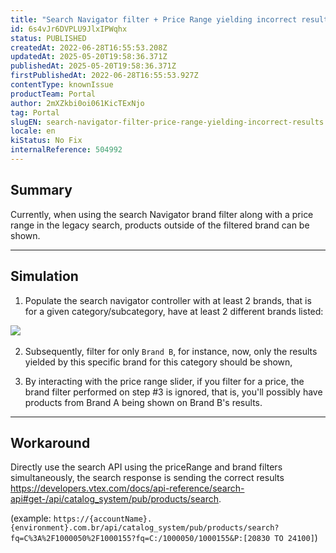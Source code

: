 ```yaml
---
title: "Search Navigator filter + Price Range yielding incorrect results"
id: 6s4vJr6DVPLU9JlxIPWqhx
status: PUBLISHED
createdAt: 2022-06-28T16:55:53.208Z
updatedAt: 2025-05-20T19:58:36.371Z
publishedAt: 2025-05-20T19:58:36.371Z
firstPublishedAt: 2022-06-28T16:55:53.927Z
contentType: knownIssue
productTeam: Portal
author: 2mXZkbi0oi061KicTExNjo
tag: Portal
slugEN: search-navigator-filter-price-range-yielding-incorrect-results
locale: en
kiStatus: No Fix
internalReference: 504992
---
```


## Summary


Currently, when using the search Navigator brand filter along with a price range in the legacy search, products outside of the filtered brand can be shown.

* * *


## Simulation


1) Populate the search navigator controller with at least 2 brands, that is for a given category/subcategory, have at least 2 different brands listed:

 ![](https://vtexhelp.zendesk.com/attachments/token/2lJXG553wVxO5DU4GKifG7IlI/?name=inline-447748464.png)​

2) Subsequently, filter for only `Brand B`, for instance, now, only the results yielded by this specific brand for this category should be shown,

3) By interacting with the price range slider, if you filter for a price, the brand filter performed on step #3 is ignored, that is, you'll possibly have products from Brand A being shown on Brand B's results.



* * *




## Workaround


Directly use the search API using the priceRange and brand filters simultaneously, the search response is sending the correct results
https://developers.vtex.com/docs/api-reference/search-api#get-/api/catalog_system/pub/products/search.

(example: `https://{accountName}.{environment}.com.br/api/catalog_system/pub/products/search?fq=C%3A%2F1000050%2F1000155?fq=C:/1000050/1000155&P:[20830 TO 24100]`)

